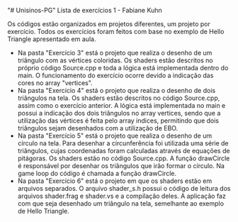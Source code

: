 "# Unisinos-PG" 
Lista de exercícios 1 - Fabiane Kuhn

Os códigos estão organizados em projetos diferentes, um projeto por exercício. Todos os exercícios foram feitos com base no exemplo de Hello Triangle apresentado em aula. 

- Na pasta "Exercício 3" está o projeto que realiza o desenho de um triângulo com as vértices coloridas. Os shaders estão descritos no próprio código Source.cpp e toda a lógica está implementada dentro do main. O funcionamento do exercício ocorre devido a indicação das cores no array "vertices". 
- Na pasta "Exercício 4" está o projeto que realiza o desenho de dois triângulos na tela. Os shaders estão descritos no código Source.cpp, assim como o exercício anterior. A lógica está implementada no main e possui a indicação dos dois triângulos no array vertices, sendo que a utilização das vértices é feita pelo array indices, permitindo que dois triângulos sejam desenhados com a utilização de EBO. 
- Na pasta "Exercício 5" está o projeto que realiza o desenho de um círculo na tela. Para desenhar a circunferência foi utilizada uma série de triângulos, cujas coordenadas foram calculadas através de equações de pitágoras. Os shaders estão no código Source.cpp. A função drawCircle é responsável por desenhar os triângulos que irão formar o círculo. Na game loop do código é chamada a função drawCircle. 
- Na pasta "Exercício 6" está o projeto em que os shaders estão em arquivos separados. O arquivo shader_s.h possui o código de leitura dos arquivos shader.frag e shader.vs e a compilação deles. A aplicação faz com que seja desenhado um triângulo na tela, semelhante ao exemplo de Hello Triangle. 
